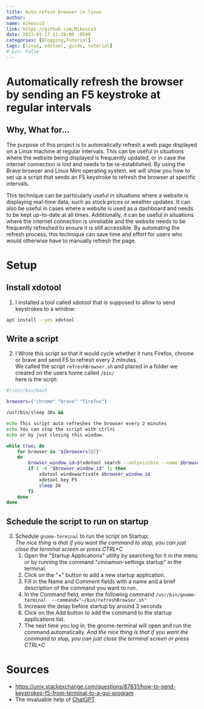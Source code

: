 ```yaml
---
title: Auto refesh browser in linux 
author:
name: mikesco3
link: https://github.com/Mikesco3
date: 2023-01-17 11:28:00 -0500
categories: [Blogging,Tutorial]
tags: [linux, xdotool, guide, tutorial]
# pin: false
---
```


# Automatically refresh the browser by sending an F5 keystroke at regular intervals

## Why, What for...
The purpose of this project is to automatically refresh a web page displayed on a Linux machine at regular intervals. This can be useful in situations where the website being displayed is frequently updated, or in case the internet connection is lost and needs to be re-established. By using the Brave browser and Linux Mint operating system, we will show you how to set up a script that sends an F5 keystroke to refresh the browser at specific intervals. <br>

This technique can be particularly useful in situations where a website is displaying real-time data, such as stock prices or weather updates. It can also be useful in cases where a website is used as a dashboard and needs to be kept up-to-date at all times. Additionally, it can be useful in situations where the internet connection is unreliable and the website needs to be frequently refreshed to ensure it is still accessible. By automating the refresh process, this technique can save time and effort for users who would otherwise have to manually refresh the page.

# Setup
## Install xdotool
1. I installed a tool called xdotool that is supposed to allow to send keystrokes to a window: <br>

``` bash
apt install --yes xdotool
```
## Write a script 
2. I Wrote this script so that it would cycle whether it runs Firefox, chrome or brave and send F5 to refresh every 2 minutes. <br>
  We called the script   `refreshBrowser.sh` and placed in a folder we created on the users home called `/bin/` <br>
  here is the scrpt: <br>

``` bash
#!/usr/bin/bash

browsers=("chrome" "brave" "firefox")

/usr/bin/sleep 30s &&

echo This script auto refreshes the browser every 2 minutes
echo You can stop the script with ctrl+c
echo or by just closing this window.

while true; do
    for browser in "${browsers[@]}"
    do
        browser_window_id=$(xdotool search --onlyvisible --name $browser)
        if [ -n "$browser_window_id" ]; then
            xdotool windowactivate $browser_window_id
            xdotool key F5
            sleep 2m
        fi
    done
done

```

## Schedule the script to run on startup
3. Schedule `gnome-terminal` to run the script on Startup: <br>
*The nice thing is that if you want the command to stop, you can just close the terminal screen or press CTRL+C* <br>
   1. Open the "Startup Applications" utility by searching for it in the menu or by running the command "cinnamon-settings startup" in the terminal.
	2. Click on the "+" button to add a new startup application.
	3. Fill in the Name and Comment fields with a name and a brief description of the command you want to run.
	4. In the Command field, enter the following command
	   `/usr/bin/gnome-terminal  --command="~/bin/refreshBrowser.sh"`	   
	5.  Increase the delay before startup by around 3 seconds
	6. Click on the Add button to add the command to the startup applications list.
	7. The next time you log in, the gnome-terminal will open and run the command automatically.
	   *And the nice thing is that if you want the command to stop, you can just close the terminal screen or press CTRL+C*

# Sources
- https://unix.stackexchange.com/questions/87831/how-to-send-keystrokes-f5-from-terminal-to-a-gui-program
- The invaluable help of [ChatGPT](https://chat.openai.com/)
